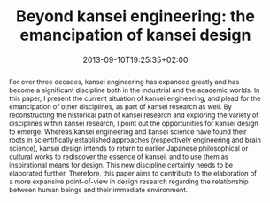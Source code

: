 ---
slug: beyond-kansei-engineering-the-emancipation-of-kansei-design
title: "Beyond kansei engineering: the emancipation of kansei design"
layout: single
searchFilter: Publication
searchWeight: 8
publitype: article
subsection: paper
kansei: true
researchpage: true
research: 
    -  kansei
institution:
    logo: TUe
    short: 'TU/e'
    name: "Eindhoven University of Technology"
    web: "https://www.tue.nl/en/"
    colo: "#c72125"
date: 2013-09-10T19:25:35+02:00
citation:
    authors:
        1: ["Levy", "Pierre", "P."]
    year: 2013
    title: "Beyond kansei engineering: the emancipation of kansei design"
    journal: "International Journal of Design"
    number: 7
    volume: 2
    firstpage: "83"
    lastpage: "94"
reference: "Lévy, P. (2013). Beyond kansei engineering: the emancipation of kansei design. International Journal of Design. 7(2), 83–94"
abstract: "For over three decades, kansei engineering has expanded greatly and has become a significant discipline both in the industrial and the academic worlds. In this paper, I present the current situation of kansei engineering, and plead for the emancipation of other disciplines, as part of kansei research as well. By reconstructing the historical path of kansei research and exploring the variety of disciplines within kansei research, I point out the opportunities for kansei design to emerge. Whereas kansei engineering and kansei science have found their roots in scientifically established approaches (respectively engineering and brain science), kansei design intends to return to earlier Japanese philosophical or cultural works to rediscover the essence of kansei, and to use them as inspirational means for design. This new discipline certainly needs to be elaborated further. Therefore, this paper aims to contribute to the elaboration of a more expansive point-of-view in design research regarding the relationship between human beings and their immediate environment."
link:
    1: ["paper", "paper", "https://1drv.ms/b/s!AnQx_v88q65Q77ESFmbl_Y5pJzhDBg?e=Uv7RnC"]
    3: ["journal", "journal", "http://www.ijdesign.org/index.php/IJDesign/article/view/1097"]
---